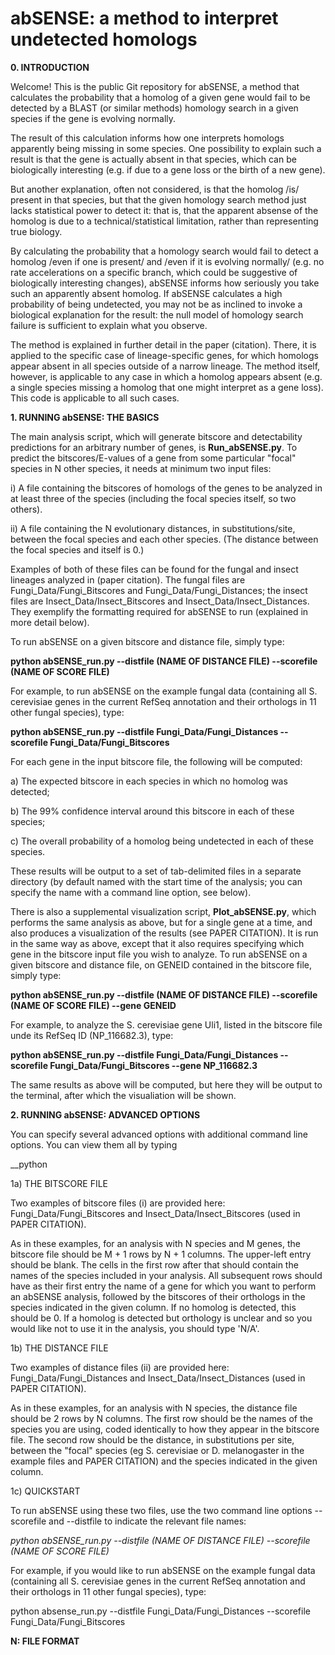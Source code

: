 # abSENSE: a method to interpret undetected homologs

__0. INTRODUCTION__ 

Welcome! This is the public Git repository for abSENSE, a method that calculates the probability that a homolog of a given gene would fail to be detected by a BLAST (or similar methods) homology search in a given species if the gene is evolving normally. 

The result of this calculation informs how one interprets homologs apparently being missing in some species. One possibility to explain such a result is that the gene is actually absent in that species, which can be biologically interesting (e.g. if due to a gene loss or the birth of a new gene). 

But another explanation, often not considered, is that the homolog /is/ present in that species, but that the given homology search method just lacks statistical power to detect it: that is, that the apparent absense of the homolog is due to a technical/statistical limitation, rather than representing true biology.

By calculating the probability that a homology search would fail to detect a homolog /even if one is present/ and /even if it is evolving normally/ (e.g. no rate accelerations on a specific branch, which could be suggestive of biologically interesting changes), abSENSE informs how seriously you take such an apparently absent homolog. If abSENSE calculates a high probability of being undetected, you may not be as inclined to invoke a biological explanation for the result: the null model of homology search failure is sufficient to explain what you observe.

The method is explained in further detail in the paper (citation). There, it is applied to the specific case of lineage-specific genes, for which homologs appear absent in all species outside of a narrow lineage. The method itself, however, is applicable to any case in which a homolog appears absent (e.g. a single species missing a homolog that one might interpret as a gene loss). This code is applicable to all such cases. 

__1. RUNNING abSENSE: THE BASICS__

The main analysis script, which will generate bitscore and detectability predictions for an arbitrary number of genes, is __Run\_abSENSE.py__. To predict the bitscores/E-values of a gene from some particular "focal" species in N other species, it needs at minimum two input files: 

i) A file containing the bitscores of homologs of the genes to be analyzed in at least three of the  species (including the focal species itself, so two others). 

ii) A file containing the N evolutionary distances, in substitutions/site, between the focal species and each other species. (The distance between the focal species and itself is 0.)

Examples of both of these files can be found for the fungal and insect lineages analyzed in (paper citation). The fungal files are Fungi_Data/Fungi_Bitscores and Fungi_Data/Fungi_Distances; the insect files are Insect_Data/Insect_Bitscores and Insect_Data/Insect_Distances. They exemplify the formatting required for abSENSE to run (explained in more detail below).

To run abSENSE on a given bitscore and distance file, simply type:

__python abSENSE_run.py --distfile (NAME OF DISTANCE FILE) --scorefile (NAME OF SCORE FILE)__
    
For example, to run abSENSE on the example fungal data (containing all S. cerevisiae genes in the current RefSeq annotation and their orthologs in 11 other fungal species), type: 

__python abSENSE_run.py --distfile Fungi_Data/Fungi_Distances --scorefile Fungi_Data/Fungi_Bitscores__

For each gene in the input bitscore file, the following will be computed:

a) The expected bitscore in each species in which no homolog was detected;

b) The 99\% confidence interval around this bitscore in each of these species;

c) The overall probability of a homolog being undetected in each of these species. 

These results will be output to a set of tab-delimited files in a separate directory (by default named with the start time of the analysis; you can specify the name with a command line option, see below).



There is also a supplemental visualization script, __Plot_abSENSE.py__, which performs the same analysis as above, but for a single gene at a time, and also produces a visualization of the results (see PAPER CITATION).
It is run in the same way as above, except that it also requires specifying which gene in the bitscore input file you wish to analyze. To run abSENSE on a given bitscore and distance file, on GENEID contained in the bitscore file, simply type:

__python abSENSE_run.py --distfile (NAME OF DISTANCE FILE) --scorefile (NAME OF SCORE FILE) --gene GENEID__

For example, to analyze the S. cerevisiae gene Uli1, listed in the bitscore file unde its RefSeq ID (NP_116682.3), type:

__python abSENSE_run.py --distfile Fungi_Data/Fungi_Distances --scorefile Fungi_Data/Fungi_Bitscores --gene NP_116682.3__

The same results as above will be computed, but here they will be output to the terminal, after which the visualiation will be shown.



__2. RUNNING abSENSE: ADVANCED OPTIONS__

You can specify several advanced options with additional command line options. You can view them all by typing

__python 




1a) THE BITSCORE FILE 

Two examples of bitscore files (i) are provided here: Fungi_Data/Fungi_Bitscores and Insect_Data/Insect_Bitscores (used in PAPER CITATION).

As in these examples, for an analysis with N species and M genes, the bitscore file should be M + 1 rows by N + 1 columns. The upper-left entry should be blank. The cells in the first row after that should contain the names of the species included in your analysis. All subsequent rows should have as their first entry the name of a gene for which you want to perform an abSENSE analysis, followed by the bitscores of their orthologs in the species indicated in the given column. 
If no homolog is detected, this should be 0. If a homolog is detected but orthology is unclear and so you would like not to use it in the analysis, you should type 'N/A'. 

1b) THE DISTANCE FILE 

Two examples of distance files (ii) are provided here: Fungi_Data/Fungi_Distances and Insect_Data/Insect_Distances (used in PAPER CITATION). 

As in these examples, for an analysis with N species, the distance file should be 2 rows by N columns. The first row should be the names of the species you are using, coded identically to how they appear in the bitscore file. The second row should be the distance, in substitutions per site, between the "focal" species (eg S. cerevisiae or D. melanogaster in the example files and PAPER CITATION) and the species indicated in the given column.

1c) QUICKSTART

To run abSENSE using these two files, use the two command line options --scorefile and --distfile to indicate the relevant file names: 

_python abSENSE_run.py --distfile (NAME OF DISTANCE FILE) --scorefile (NAME OF SCORE FILE)_ 

For example, if you would like to run abSENSE on the example fungal data (containing all S. cerevisiae genes in the current RefSeq annotation and their orthologs in 11 other fungal species), type: 

python absense_run.py --distfile Fungi_Data/Fungi_Distances --scorefile Fungi_Data/Fungi_Bitscores 


__N: FILE FORMAT__
